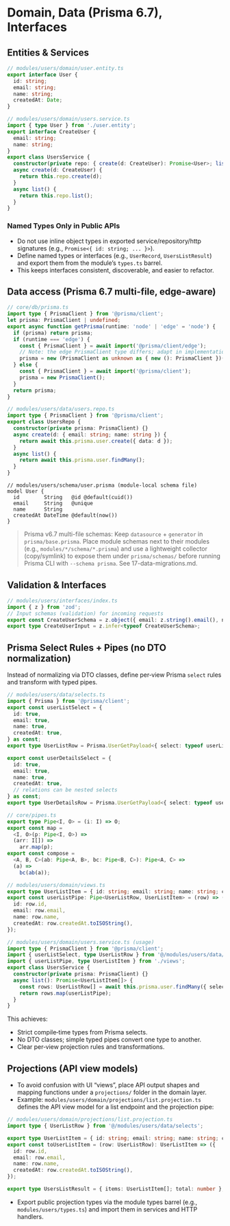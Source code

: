 # Domain, Data (Prisma 6.7), Interfaces

## Entities & Services

```ts
// modules/users/domain/user.entity.ts
export interface User {
  id: string;
  email: string;
  name: string;
  createdAt: Date;
}

// modules/users/domain/users.service.ts
import { type User } from './user.entity';
export interface CreateUser {
  email: string;
  name: string;
}
export class UsersService {
  constructor(private repo: { create(d: CreateUser): Promise<User>; list(): Promise<User[]> }) {}
  async create(d: CreateUser) {
    return this.repo.create(d);
  }
  async list() {
    return this.repo.list();
  }
}
```

### Named Types Only in Public APIs

- Do not use inline object types in exported service/repository/http signatures (e.g., `Promise<{ id: string; ... }>`).
- Define named types or interfaces (e.g., `UserRecord`, `UsersListResult`) and export them from the module’s `types.ts` barrel.
- This keeps interfaces consistent, discoverable, and easier to refactor.

## Data access (Prisma 6.7 multi-file, edge-aware)

```ts
// core/db/prisma.ts
import type { PrismaClient } from '@prisma/client';
let prisma: PrismaClient | undefined;
export async function getPrisma(runtime: 'node' | 'edge' = 'node') {
  if (prisma) return prisma;
  if (runtime === 'edge') {
    const { PrismaClient } = await import('@prisma/client/edge');
    // Note: the edge PrismaClient type differs; adapt in implementation
    prisma = new (PrismaClient as unknown as { new (): PrismaClient })();
  } else {
    const { PrismaClient } = await import('@prisma/client');
    prisma = new PrismaClient();
  }
  return prisma;
}
```

```ts
// modules/users/data/users.repo.ts
import type { PrismaClient } from '@prisma/client';
export class UsersRepo {
  constructor(private prisma: PrismaClient) {}
  async create(d: { email: string; name: string }) {
    return await this.prisma.user.create({ data: d });
  }
  async list() {
    return await this.prisma.user.findMany();
  }
}
```

```prisma
// modules/users/schema/user.prisma (module-local schema file)
model User {
  id        String   @id @default(cuid())
  email     String   @unique
  name      String
  createdAt DateTime @default(now())
}
```

> Prisma v6.7 multi-file schemas: Keep `datasource` + `generator` in `prisma/base.prisma`. Place module schemas next to their modules (e.g., `modules/*/schema/*.prisma`) and use a lightweight collector (copy/symlink) to expose them under `prisma/schemas/` before running Prisma CLI with `--schema prisma`. See 17-data-migrations.md.

## Validation & Interfaces

```ts
// modules/users/interfaces/index.ts
import { z } from 'zod';
// Input schemas (validation) for incoming requests
export const CreateUserSchema = z.object({ email: z.string().email(), name: z.string().min(1) });
export type CreateUserInput = z.infer<typeof CreateUserSchema>;
```

## Prisma Select Rules + Pipes (no DTO normalization)

Instead of normalizing via DTO classes, define per‑view Prisma `select` rules and transform with typed pipes.

```ts
// modules/users/data/selects.ts
import { Prisma } from '@prisma/client';
export const userListSelect = {
  id: true,
  email: true,
  name: true,
  createdAt: true,
} as const;
export type UserListRow = Prisma.UserGetPayload<{ select: typeof userListSelect }>;

export const userDetailsSelect = {
  id: true,
  email: true,
  name: true,
  createdAt: true,
  // relations can be nested selects
} as const;
export type UserDetailsRow = Prisma.UserGetPayload<{ select: typeof userDetailsSelect }>;
```

```ts
// core/pipes.ts
export type Pipe<I, O> = (i: I) => O;
export const map =
  <I, O>(p: Pipe<I, O>) =>
  (arr: I[]) =>
    arr.map(p);
export const compose =
  <A, B, C>(ab: Pipe<A, B>, bc: Pipe<B, C>): Pipe<A, C> =>
  (a) =>
    bc(ab(a));
```

```ts
// modules/users/domain/views.ts
export type UserListItem = { id: string; email: string; name: string; createdAt: string };
export const userListPipe: Pipe<UserListRow, UserListItem> = (row) => ({
  id: row.id,
  email: row.email,
  name: row.name,
  createdAt: row.createdAt.toISOString(),
});
```

```ts
// modules/users/domain/users.service.ts (usage)
import type { PrismaClient } from '@prisma/client';
import { userListSelect, type UserListRow } from '@/modules/users/data/selects';
import { userListPipe, type UserListItem } from './views';
export class UsersService {
  constructor(private prisma: PrismaClient) {}
  async list(): Promise<UserListItem[]> {
    const rows: UserListRow[] = await this.prisma.user.findMany({ select: userListSelect });
    return rows.map(userListPipe);
  }
}
```

This achieves:

- Strict compile‑time types from Prisma selects.
- No DTO classes; simple typed pipes convert one type to another.
- Clear per‑view projection rules and transformations.

## Projections (API view models)

- To avoid confusion with UI “views”, place API output shapes and mapping functions under a `projections/` folder in the domain layer.
- Example: `modules/users/domain/projections/list.projection.ts` defines the API view model for a list endpoint and the projection pipe:

```ts
// modules/users/domain/projections/list.projection.ts
import type { UserListRow } from '@/modules/users/data/selects';

export type UserListItem = { id: string; email: string; name: string; createdAt: string };
export const toUserListItem = (row: UserListRow): UserListItem => ({
  id: row.id,
  email: row.email,
  name: row.name,
  createdAt: row.createdAt.toISOString(),
});

export type UsersListResult = { items: UserListItem[]; total: number };
```

- Export public projection types via the module types barrel (e.g., `modules/users/types.ts`) and import them in services and HTTP handlers.
